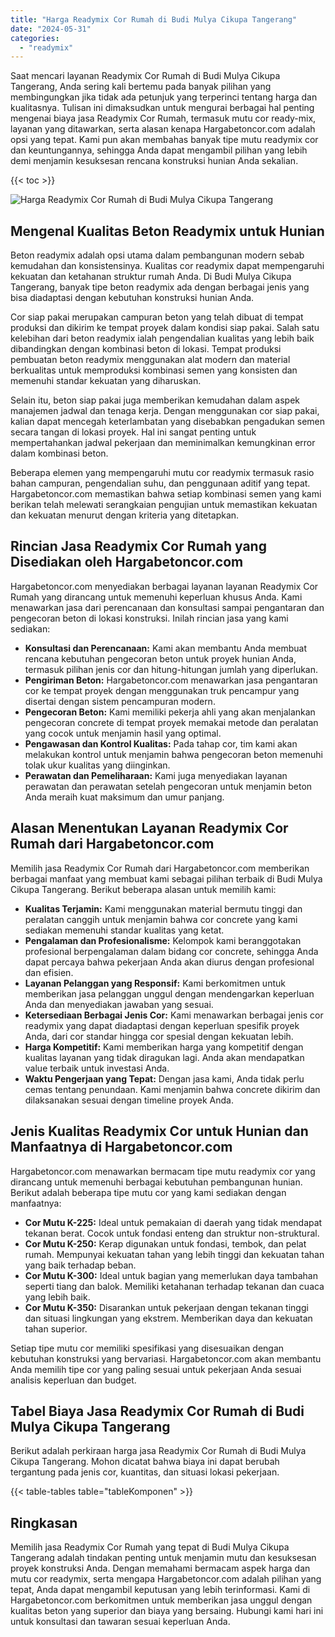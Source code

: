 ```yaml
---
title: "Harga Readymix Cor Rumah di Budi Mulya Cikupa Tangerang"
date: "2024-05-31"
categories: 
  - "readymix"
---
```



Saat mencari layanan Readymix Cor Rumah di Budi Mulya Cikupa Tangerang, Anda sering kali bertemu pada banyak pilihan yang membingungkan jika tidak ada petunjuk yang terperinci tentang harga dan kualitasnya. Tulisan ini dimaksudkan untuk mengurai berbagai hal penting mengenai biaya jasa Readymix Cor Rumah, termasuk mutu cor ready-mix, layanan yang ditawarkan, serta alasan kenapa Hargabetoncor.com adalah opsi yang tepat. Kami pun akan membahas banyak tipe mutu readymix cor dan keuntungannya, sehingga Anda dapat mengambil pilihan yang lebih demi menjamin kesuksesan rencana konstruksi hunian Anda sekalian.

{{< toc >}}

![Harga Readymix Cor Rumah di Budi Mulya Cikupa Tangerang](https://hargareadymixid.github.io/hbc/readymix-hbc%20(3).png)

## Mengenal Kualitas Beton Readymix untuk Hunian

Beton readymix adalah opsi utama dalam pembangunan modern sebab kemudahan dan konsistensinya. Kualitas cor readymix dapat mempengaruhi kekuatan dan ketahanan struktur rumah Anda. Di Budi Mulya Cikupa Tangerang, banyak tipe beton readymix ada dengan berbagai jenis yang bisa diadaptasi dengan kebutuhan konstruksi hunian Anda.

Cor siap pakai merupakan campuran beton yang telah dibuat di tempat produksi dan dikirim ke tempat proyek dalam kondisi siap pakai. Salah satu kelebihan dari beton readymix ialah pengendalian kualitas yang lebih baik dibandingkan dengan kombinasi beton di lokasi. Tempat produksi pembuatan beton readymix menggunakan alat modern dan material berkualitas untuk memproduksi kombinasi semen yang konsisten dan memenuhi standar kekuatan yang diharuskan.

Selain itu, beton siap pakai juga memberikan kemudahan dalam aspek manajemen jadwal dan tenaga kerja. Dengan menggunakan cor siap pakai, kalian dapat mencegah keterlambatan yang disebabkan pengadukan semen secara tangan di lokasi proyek. Hal ini sangat penting untuk mempertahankan jadwal pekerjaan dan meminimalkan kemungkinan error dalam kombinasi beton.

Beberapa elemen yang mempengaruhi mutu cor readymix termasuk rasio bahan campuran, pengendalian suhu, dan penggunaan aditif yang tepat. Hargabetoncor.com memastikan bahwa setiap kombinasi semen yang kami berikan telah melewati serangkaian pengujian untuk memastikan kekuatan dan kekuatan menurut dengan kriteria yang ditetapkan.

## Rincian Jasa Readymix Cor Rumah yang Disediakan oleh Hargabetoncor.com

Hargabetoncor.com menyediakan berbagai layanan layanan Readymix Cor Rumah yang dirancang untuk memenuhi keperluan khusus Anda. Kami menawarkan jasa dari perencanaan dan konsultasi sampai pengantaran dan pengecoran beton di lokasi konstruksi. Inilah rincian jasa yang kami sediakan:

- **Konsultasi dan Perencanaan:** Kami akan membantu Anda membuat rencana kebutuhan pengecoran beton untuk proyek hunian Anda, termasuk pilihan jenis cor dan hitung-hitungan jumlah yang diperlukan.
- **Pengiriman Beton:** Hargabetoncor.com menawarkan jasa pengantaran cor ke tempat proyek dengan menggunakan truk pencampur yang disertai dengan sistem pencampuran modern.
- **Pengecoran Beton:** Kami memiliki pekerja ahli yang akan menjalankan pengecoran concrete di tempat proyek memakai metode dan peralatan yang cocok untuk menjamin hasil yang optimal.
- **Pengawasan dan Kontrol Kualitas:** Pada tahap cor, tim kami akan melakukan kontrol untuk menjamin bahwa pengecoran beton memenuhi tolak ukur kualitas yang diinginkan.
- **Perawatan dan Pemeliharaan:** Kami juga menyediakan layanan perawatan dan perawatan setelah pengecoran untuk menjamin beton Anda meraih kuat maksimum dan umur panjang.

## Alasan Menentukan Layanan Readymix Cor Rumah dari Hargabetoncor.com

Memilih jasa Readymix Cor Rumah dari Hargabetoncor.com memberikan berbagai manfaat yang membuat kami sebagai pilihan terbaik di Budi Mulya Cikupa Tangerang. Berikut beberapa alasan untuk memilih kami:

- **Kualitas Terjamin:** Kami menggunakan material bermutu tinggi dan peralatan canggih untuk menjamin bahwa cor concrete yang kami sediakan memenuhi standar kualitas yang ketat.
- **Pengalaman dan Profesionalisme:** Kelompok kami beranggotakan profesional berpengalaman dalam bidang cor concrete, sehingga Anda dapat percaya bahwa pekerjaan Anda akan diurus dengan profesional dan efisien.
- **Layanan Pelanggan yang Responsif:** Kami berkomitmen untuk memberikan jasa pelanggan unggul dengan mendengarkan keperluan Anda dan menyediakan jawaban yang sesuai.
- **Ketersediaan Berbagai Jenis Cor:** Kami menawarkan berbagai jenis cor readymix yang dapat diadaptasi dengan keperluan spesifik proyek Anda, dari cor standar hingga cor spesial dengan kekuatan lebih.
- **Harga Kompetitif:** Kami memberikan harga yang kompetitif dengan kualitas layanan yang tidak diragukan lagi. Anda akan mendapatkan value terbaik untuk investasi Anda.
- **Waktu Pengerjaan yang Tepat:** Dengan jasa kami, Anda tidak perlu cemas tentang penundaan. Kami menjamin bahwa concrete dikirim dan dilaksanakan sesuai dengan timeline proyek Anda.

## Jenis Kualitas Readymix Cor untuk Hunian dan Manfaatnya di Hargabetoncor.com

Hargabetoncor.com menawarkan bermacam tipe mutu readymix cor yang dirancang untuk memenuhi berbagai kebutuhan pembangunan hunian. Berikut adalah beberapa tipe mutu cor yang kami sediakan dengan manfaatnya:

- **Cor Mutu K-225:** Ideal untuk pemakaian di daerah yang tidak mendapat tekanan berat. Cocok untuk fondasi enteng dan struktur non-struktural.
- **Cor Mutu K-250:** Kerap digunakan untuk fondasi, tembok, dan pelat rumah. Mempunyai kekuatan tahan yang lebih tinggi dan kekuatan tahan yang baik terhadap beban.
- **Cor Mutu K-300:** Ideal untuk bagian yang memerlukan daya tambahan seperti tiang dan balok. Memiliki ketahanan terhadap tekanan dan cuaca yang lebih baik.
- **Cor Mutu K-350:** Disarankan untuk pekerjaan dengan tekanan tinggi dan situasi lingkungan yang ekstrem. Memberikan daya dan kekuatan tahan superior.

Setiap tipe mutu cor memiliki spesifikasi yang disesuaikan dengan kebutuhan konstruksi yang bervariasi. Hargabetoncor.com akan membantu Anda memilih tipe cor yang paling sesuai untuk pekerjaan Anda sesuai analisis keperluan dan budget.

## Tabel Biaya Jasa Readymix Cor Rumah di Budi Mulya Cikupa Tangerang

Berikut adalah perkiraan harga jasa Readymix Cor Rumah di Budi Mulya Cikupa Tangerang. Mohon dicatat bahwa biaya ini dapat berubah tergantung pada jenis cor, kuantitas, dan situasi lokasi pekerjaan.

{{< table-tables table="tableKomponen" >}}

## Ringkasan

Memilih jasa Readymix Cor Rumah yang tepat di Budi Mulya Cikupa Tangerang adalah tindakan penting untuk menjamin mutu dan kesuksesan proyek konstruksi Anda. Dengan memahami bermacam aspek harga dan mutu cor readymix, serta mengapa Hargabetoncor.com adalah pilihan yang tepat, Anda dapat mengambil keputusan yang lebih terinformasi. Kami di Hargabetoncor.com berkomitmen untuk memberikan jasa unggul dengan kualitas beton yang superior dan biaya yang bersaing. Hubungi kami hari ini untuk konsultasi dan tawaran sesuai keperluan Anda.

